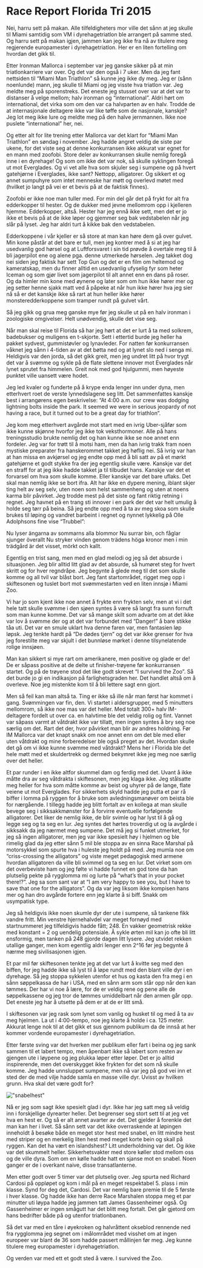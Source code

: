 # Race Report Florida Tri 2015
Nei, harru sett på makan. Alle tilfeldigheters mor ville det sånn at jeg skulle til Miami samtidig som VM i dyrehagetriatlon ble arrangert på samme sted. Og harru sett på makan igjen, jammen kan jeg ikke fra nå av titulere meg regjerende europamester i dyrehagetriatlon. Her er en liten fortelling om hvordan det gikk til.

Etter Ironman Mallorca i september var jeg ganske sikker på at min triatlonkarriere var over. Og det var den også i 7 uker. Men da jeg fant nettsiden til “Miami Man Triathlon” så kunne jeg ikke dy meg. Jeg er (sånn noenlunde) mann, jeg skulle til Miami og jeg visste hva triatlon var. Jeg meldte meg på sporenstreks. Det eneste jeg stusset over var at det var to distanser å velge mellom; halv ironman og “international”. Aldri hørt om international, det virka som om den var ca halvparten av en halv. Trodde de at internasjonale deltagere ikke var like tøffe som de nasjonale, kanskje? Jeg lot meg ikke lure og meldte meg på den halve jernmannen. Ikke noe puslete “international” her, nei.

Og etter alt for lite trening etter Mallorca var det klart for “Miami Man Triathlon” en søndag i november. Jeg hadde angret veldig de siste par ukene, for det viste seg at denne konkurransen ikke akkurat var egnet for en mann med zoofobi. Store deler av konkurransen skulle nemlig foregå inne i en dyrehage! Og som om ikke det var nok, så skulle syklingen foregå ut mot Everglades. Og vi vet alle hva som skjuler seg i sumpene og på hvert gatehjørne i Everglades, ikke sant? Nettopp, alligatorer. Og sikkert et og annet sumpuhyre som intet menneske har møtt og overlevd møtet med (hvilket jo langt på vei er et bevis på at de faktisk finnes).

Zoofobi er ikke noe man tuller med. For min del går det på frykt for alt fra edderkopper til hester. Og de dukker med jevne mellomrom opp i kjelleren hjemme. Edderkopper, altså. Hester har jeg ennå ikke sett, men det er jo ikke et bevis på at de ikke løper og gjemmer seg bak vedstabelen når jeg slår på lyset. Jeg har aldri turt å kikke bak den vedstabelen. 

Edderkoppene i vår kjeller er så store at man kan høre dem gå over gulvet. Min kone påstår at det bare er tull, men jeg kontrer med å si at jeg har usedvanlig god hørsel og at Luftforsvaret i sin tid prøvde å overtale meg til å bli jagerpilot ene og alene pga. denne utmerkede hørselen. Jeg takket dog nei siden jeg faktisk har sett Top Gun og det er en film om heltemod og kameratskap, men du finner alltid en usedvanlig ufyselig fyr som heter Iceman og som gjør livet som jagerpilot til alt annet enn en dans på roser. Og da himler min kone med øynene og later som om hun ikke hører mer og jeg setter henne sjakk matt ved å påpeke at når hun ikke hører hva jeg sier nå så er det kanskje ikke så rart at hun heller ikke hører monsteredderkoppene som tramper rundt på gulvet vårt.

Så jeg gikk og grua meg ganske mye før jeg skulle ut på en halv ironman i zoologiske omgivelser. Helt unødvendig, skulle det vise seg.

Når man skal reise til Florida så har jeg hørt at det er lurt å ta med solkrem, badebukser og muligens en t-skjorte. Sett i ettertid burde jeg heller ha pakket sydvest, gummistøvler og lynavleder. For natten før konkurransen våknet jeg sånn i 4-tiden av at det bøtta ned og at lynet slo ned i senga mi. Heldigvis var den jorda, så det gikk greit, men jeg undret litt på hvor trygt det var å svømme og sykle på de flate slettene innover mot Everglades når lynet sprutet fra himmelen. Greit nok med god hjulgummi, men høyeste punktet ville uansett være hodet.

Jeg led kvaler og funderte på å krype enda lenger inn under dyna, men etterhvert roet de verste lynnedslagene seg litt. Det sammenfattes kanskje best i arrangørens egen beskrivelse: “At 4:00 a.m. our crew was dodging lightning bolts inside the park. It seemed we were in serious jeopardy of not having a race, but it turned out to be a great day for triathlon“.

Jeg kom meg etterhvert avgårde mot start med en ivrig Uber-sjåfør som ikke kunne skjønne hvorfor jeg ikke tok veksthormoner. Alle på hans treningsstudio brukte nemlig det og han kunne ikke se noe annet enn fordeler. Jeg var for trøtt til å motsi ham, men da han ivrig trakk fram noen mystiske preparater fra hanskerommet takket jeg høflig nei. Så ivrig var han at han missa en avkjørsel og jeg endte opp med å bli satt av på et mørkt gatehjørne et godt stykke fra der jeg egentlig skulle være. Kanskje var det en straff for at jeg ikke hadde takket ja til tilbudet hans. Kanskje var det et forvarsel om hva som skulle komme. Eller kanskje var det bare uflaks. Det skal man nemlig ikke se bort ifra. Alt har ikke en dypere mening, iblant skjer ting helt av seg selv, uten noen som helst sammenheng og uten at noens karma blir påvirket. Jeg trodde mest på det siste og fant riktig retning i regnet. Jeg havnet på en trang sti innover i en park der det var helt umulig å holde seg tørr på beina. Så jeg endte opp med å ta av meg skoa som skulle brukes til løping og vandret barbeint i regnet og nynnet lykkelig på Olle Adolphsons fine vise “Trubbel”:

Nu lyser ängarna av sommarns alla blommor
Nu surrar bin, och fåglar sjunger överallt
Nu stryker vinden genom trädens höga kronor
men i min trädgård är det visset, mörkt och kallt.

Egentlig en trist sang, men med en glad melodi og jeg så det absurde i situasjonen. Jeg blir alltid litt glad av det absurde, så humøret steg for hvert skritt og for hver regndråpe. Jeg begynte å glede meg til det som skulle komme og all tvil var blåst bort. Jeg fant startområdet, rigget meg opp i skiftesonen og tuslet bort mot svømmestarten ved en liten innsjø i Miami Zoo.

Vi har jo som kjent ikke noe annet å frykte enn frykten selv, men at vi i det hele tatt skulle svømme i den sjøen syntes å være så langt fra sunn fornuft som man kunne komme. Det var så mange skilt som advarte om at det ikke var lov å svømme der og at det var forbundet med “Danger!” å bare stikke tåa uti. Det var en smule uklart hva denne faren var, men fantasien løp løpsk. Jeg tenkte hardt på “De dødes tjern” og det var ikke grenser for hva jeg forestilte meg var skjult i det bunnløse mørket i denne tilsynelatende rolige innsjøen. 

Man kan sikkert si mye rart om amerikanere, men positive og glade er de! De er såpass positive at de delte ut finisher-trøyene før konkurransen startet. Og på de trøyene stod det like godt skrevet “I survived the Zoo”. Så det burde jo gi en indikasjon på farlighetsgraden her. Det handlet altså om å overleve. Noe jeg mistenkte kom til å bli lettere sagt enn gjort.

Men så feil kan man altså ta. Ting er ikke så ille når man først har kommet i gang. Svømmingen var fin, den. Vi startet i aldersgrupper, med 5 minutters mellomrom, så ikke noe mas var det heller. Med totalt 300+ halv IM-deltagere fordelt ut over ca. en halvtime ble det veldig rolig og fint. Vannet var såpass varmt at våtdrakt ikke var tillatt, men ingen syntes å bry seg noe særlig om det. Rart det der, hvor påvirket man blir av andres holdning. Før IM Mallorca var det knapt snakk om noe annet enn om det ble med eller uten våtdrakt og mine forberedelser ble også preget av det. Hvordan skulle det gå om vi ikke kunne svømme med våtdrakt? Mens her i Florida ble det hele møtt med et skuldertrekk og dermed bekymret ikke jeg meg noe særlig over det heller. 

Et par runder i en ikke altfor skummel dam og ferdig med det. Uvant å ikke måtte dra av seg våtdrakta i skiftesonen, men jeg klaga ikke. Jeg stålsatte meg heller for hva som måtte komme av beist og uhyrer på de lange, flate veiene ut mot Everglades. For sikkerhets skyld hadde jeg putta et par rå biffer i lomma på ryggen for å bruke som avledningsmanøver om beista ble for nærgående. I tillegg hadde jeg blitt fortalt av en kollega at man skulle bevege seg i sikksakkmønster for å forvirre eventuelle forfølgende alligatorer. Det liker de nemlig ikke, de blir svimle og har lyst til å gå og legge seg og ta seg en lur. Jeg syntes det hørtes troverdig ut og la avgårde i sikksakk da jeg nærmet meg sumpene. Det må jeg si funket utmerket, for jeg så ingen alligatorer, men jeg var ikke spesielt høy i hjelmen og ble rimelig glad da jeg etter sånn 5 mil ble stoppa av en sinna Race Marshal på motorsykkel som spurte hva i huleste jeg holdt på med. Jeg mumla noe om “criss-crossing the alligators” og viste meget pedagogisk med armene hvordan alligatoren da ville bli svimmel og ta seg en lur. Det virket som om det overbeviste ham og jeg følte vi hadde funnet en god tone da han plutselig pekte på rygglomma mi og lurte på “what’s that in your pocket there!?”. Jeg sa som sant var at “I am very happy to see you, but I have to save that one for the alligators”. Og da var jeg liksom ikke kompisen hans mer og han dro avgårde fortere enn jeg klarte å si biff. Snakk om usympatisk type.

Jeg så heldigvis ikke noen skumle dyr der ute i sumpene, så tankene fikk vandre fritt. Min venstre hjernehalvdel var meget fornøyd med startnummeret jeg tilfeldigvis hadde fått; 248. En vakker geometrisk rekke med konstant = 2 og uendelig potensiale. Å sykle ørten mil kan jo ofte bli litt ensformig, men tanken på 248 gjorde dagen litt lysere. Jeg utvidet rekken utallige ganger, men kom egentlig aldri lenger enn 2^16 før jeg begynte å nærme meg sivilisasjonen igjen.

Et par mil før skiftesonen tenkte jeg at det var lurt å kvitte seg med den biffen, for jeg hadde ikke så lyst til å løpe rundt med den blant ville dyr i en dyrehage. Så jeg stoppa sykkelen utenfor et hus og kasta den fra meg i en sånn søppelkassa de har i USA, med en sånn arm som står opp når den kan tømmes. Der har vi noe å lære, for de er veldig rene og pene alle de søppelkassene og jeg tror de tømmes umiddelbart når den armen går opp. Det eneste jeg har å utsette på dem er at de er litt små.

I skiftesonen var jeg rask som lynet som vanlig og husket til og med å ta av meg hjelmen. La ut i 4:00-tempo, noe jeg klarte å holde i ca. 125 meter. Akkurat lenge nok til at det gikk et sus gjennom publikum da de innså at her kommer vordende europamester i dyrehagetriatlon.

Etter første sving var det hverken mer publikum eller fart i beina og jeg sank sammen til et labert tempo, men åpenbart ikke så labert som resten av gjengen ute i løypene og jeg plukka løper etter løper. Det er jo alltid inspirerende, men det overskygget ikke frykten for det som nå skulle komme. Jeg hadde unnsluppet sumpene, men nå var jeg på god vei inn et sted der de med vilje hadde samla en masse ville dyr. Uvisst av hvilken grunn. Hva skal det være godt for?

!["snabelhest"](../pj_elefant_org.jpg)

Nå er jeg som sagt ikke spesielt glad i dyr. Ikke har jeg satt meg så veldig inn i forskjellige dyrearter heller. Det begrenser seg stort sett til at jeg vet hva en hest er. Og så er alt annet avarter av det. Det gjelder å forenkle det man kan her i livet. Så sånn sett var det ikke overraskende at løpingen inneholdt å besøke både en meget stor hest med snabel, en litt mindre hest med striper og en merkelig liten hest med meget korte bein og skall på ryggen. Kan det ha vært en islandshest? Litt underholdning var det. Og ikke var det skummelt heller. Sikkerhetsvakter med store køller stod mellom oss og de ville dyra. Som om en kølle hadde hatt en sjanse mot en snabel. Noen ganger er de i overkant naive, disse transatlanterne.

Men etter godt over 5 timer var det plutselig over. Jeg spurta ned Richard Cardosi på oppløpet og kom i mål på en meget respektabel 5. plass i min klasse. Synd for deg det, Cardosi. Det var nemlig bare premie til de 5 første i hver klasse. Og hadde ikke han derre Race Marshalen stoppa meg et par minutter uti løypa hadde jeg jammen tatt James Gassenheimer også. Og Gassenheimer er ingen smågutt har det blitt meg fortalt. Det går gjetord om hans bedrifter både på og utenfor triatlonbanen. 

Så det var med en tåre i øyekroken og halvråttent okseblod rennende ned fra rygglomma jeg segnet om i målområdet med visshet om at ingen europeer var blant de 36 som hadde passert mållinjen før meg. Jeg kunne titulere meg europamester i dyrehagetriatlon. 

Og verden var med ett et godt sted å være. I survived the Zoo.




